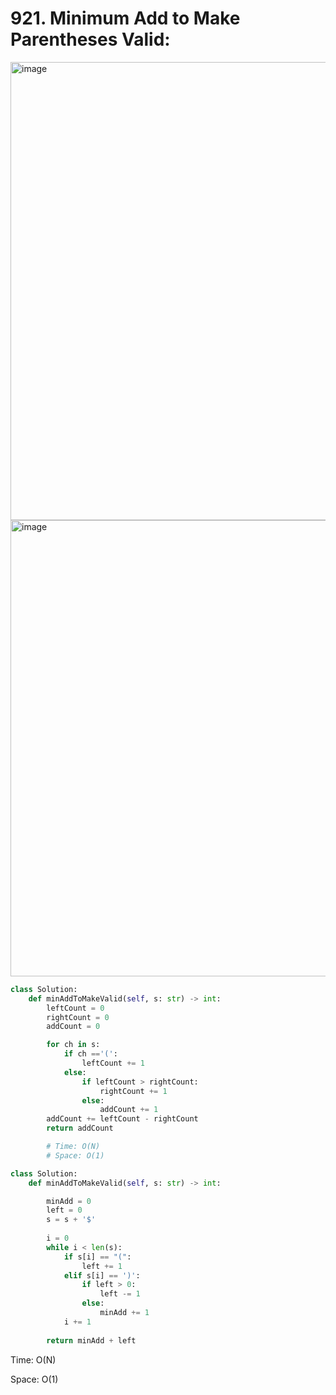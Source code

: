 # 921. Minimum Add to Make Parentheses Valid:

<img width="733" alt="image" src="https://user-images.githubusercontent.com/35987583/167803944-bfc4c0f7-da09-4f3f-aa56-53722b0bf92e.png">
<img width="730" alt="image" src="https://user-images.githubusercontent.com/35987583/167803988-77facc8e-ec0f-45da-86cd-6af5ed90597f.png">

```py
class Solution:
    def minAddToMakeValid(self, s: str) -> int:
        leftCount = 0
        rightCount = 0
        addCount = 0

        for ch in s:
            if ch =='(':
                leftCount += 1
            else:
                if leftCount > rightCount:
                    rightCount += 1
                else:
                    addCount += 1
        addCount += leftCount - rightCount
        return addCount 

        # Time: O(N)
        # Space: O(1)
```

```python
class Solution:
    def minAddToMakeValid(self, s: str) -> int:

        minAdd = 0
        left = 0
        s = s + '$'
        
        i = 0
        while i < len(s):
            if s[i] == "(":
                left += 1
            elif s[i] == ')':
                if left > 0:
                    left -= 1
                else:
                    minAdd += 1
            i += 1  
                    
        return minAdd + left
```

Time: O(N)

Space: O(1)
